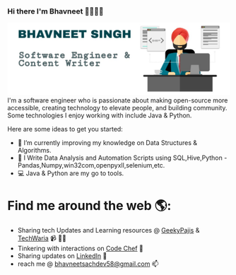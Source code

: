 ### Hi there I'm Bhavneet 👨🏻‍💻👋 


<!-- **bhavneetsingh58/bhavneetsingh58** is a ✨ _special_ ✨ repository because its `README.md` (this file) appears on your GitHub profile. -->

<img src="https://github.com/bhavneetsingh58/bhavneetsingh58/blob/master/assets/github_banner.jpg" alt="banner that says Bhavneet Singh - software engineer & content creator">
<!-- <img src="https://github.com/bhavneetsingh58/bhavneetsingh58/blob/master/assets/github_banner_blue.jpeg" alt="banner that says Bhavneet Singh - software engineer & content creator">-->
I'm a software engineer who is passionate about making open-source more accessible, creating technology to elevate people, and building community. Some technologies I enjoy working with include Java & Python.

Here are some ideas to get you started:

- 🔭 I’m currently improving my knowledge on Data Structures & Algorithms.
- 📱 I Write Data Analysis and Automation Scripts using SQL,Hive,Python - Pandas,Numpy,win32com,openpyxll,selenium,etc.
- 💻  Java & Python are my go to tools. 


# Find me around the web 🌎: 
- Sharing tech Updates and Learning resources @ <a href="https://geekypajis.blogspot.com">GeekyPajis</a> & <a href="https://techwaria.blogspot.com">TechWaria</a>  📹 ✍🏾
- Tinkering with interactions on <a href="https://www.codechef.com/users/singhbhavneet2">Code Chef</a> 🏓
- Sharing updates on <a href="https://www.linkedin.com/in/bhavneet-singh-sachdev-83659613b">LinkedIn</a> 💼
- reach me @ bhavneetsachdev58@gmail.com 📫
